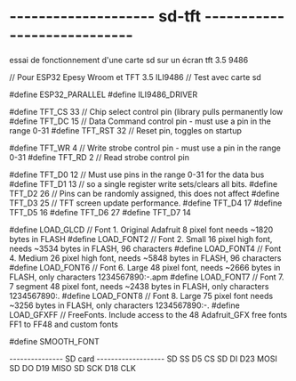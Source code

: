 # -------------------- sd-tft ----------------------------
 
essai de fonctionnement d'une carte sd sur un écran tft 3.5 9486

// Pour ESP32 Epesy Wroom et TFT 3.5 ILI9486
// Test avec carte sd

#define ESP32_PARALLEL
#define ILI9486_DRIVER

#define TFT_CS 33 // Chip select control pin (library pulls permanently low
#define TFT_DC 15 // Data Command control pin - must use a pin in the range 0-31
#define TFT_RST 32 // Reset pin, toggles on startup

#define TFT_WR 4 // Write strobe control pin - must use a pin in the range 0-31
#define TFT_RD 2 // Read strobe control pin

#define TFT_D0 12 // Must use pins in the range 0-31 for the data bus
#define TFT_D1 13 // so a single register write sets/clears all bits.
#define TFT_D2 26 // Pins can be randomly assigned, this does not affect
#define TFT_D3 25 // TFT screen update performance.
#define TFT_D4 17
#define TFT_D5 16
#define TFT_D6 27
#define TFT_D7 14

#define LOAD_GLCD   // Font 1. Original Adafruit 8 pixel font needs ~1820 bytes in FLASH
#define LOAD_FONT2  // Font 2. Small 16 pixel high font, needs ~3534 bytes in FLASH, 96 characters
#define LOAD_FONT4  // Font 4. Medium 26 pixel high font, needs ~5848 bytes in FLASH, 96 characters
#define LOAD_FONT6  // Font 6. Large 48 pixel font, needs ~2666 bytes in FLASH, only characters 1234567890:-.apm
#define LOAD_FONT7  // Font 7. 7 segment 48 pixel font, needs ~2438 bytes in FLASH, only characters 1234567890:.
#define LOAD_FONT8  // Font 8. Large 75 pixel font needs ~3256 bytes in FLASH, only characters 1234567890:-.
#define LOAD_GFXFF  // FreeFonts. Include access to the 48 Adafruit_GFX free fonts FF1 to FF48 and custom fonts

#define SMOOTH_FONT

--------------- SD card -------------------
SD SS  D5 CS
SD DI D23 MOSI
SD DO D19 MISO
SD SCK  D18 CLK